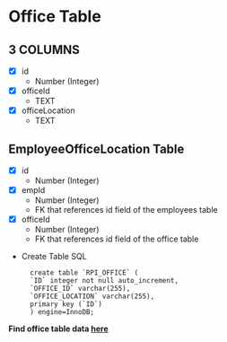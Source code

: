 # Office Table

## 3 COLUMNS
- [x] id
    - Number (Integer)
- [x] officeId
    - TEXT        
- [x] officeLocation
    - TEXT 

## EmployeeOfficeLocation Table
- [x] id
    - Number (Integer)
- [x] empId
    - Number (Integer)
    - FK that references id field of the employees table        
- [x] officeId
    - Number (Integer)
    - FK that references id field of the office table 

- Create Table SQL

        create table `RPI_OFFICE` (
        `ID` integer not null auto_increment,
        `OFFICE_ID` varchar(255),
        `OFFICE_LOCATION` varchar(255),
        primary key (`ID`)
        ) engine=InnoDB;

**Find office table data [here](./OfficeData.md)**